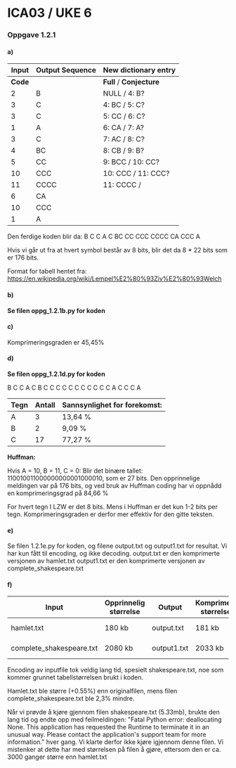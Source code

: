 # ICA03 / UKE 6

### Oppgave 1.2.1

#### a)

| **Input** | **Output Sequence** | **New dictionary entry** |
| --------- | --------------------| ------------------------ |
| **Code**  |                     | **Full** / **Conjecture**|
| 2 | B | NULL / 4: B? |
| 3 | C | 4: BC / 5: C? |
| 3 | C | 5: CC / 6: C? |
| 1 | A | 6: CA / 7: A? |
| 3 | C | 7: AC / 8: C? |
| 4 | BC | 8: CB / 9: B? |
| 5 | CC | 9: BCC / 10: CC? |
| 10 | CCC | 10: CCC / 11: CCC? |
| 11 | CCCC | 11: CCCC /
| 6 | CA |
| 10 | CCC |
| 1 | A |

Den ferdige koden blir da: B C C A C BC CC CCC CCCC CA CCC A

Hvis vi går ut fra at hvert symbol består av 8 bits, blir det da 8 * 22 bits som er 176 bits.

Format for tabell hentet fra: https://en.wikipedia.org/wiki/Lempel%E2%80%93Ziv%E2%80%93Welch


#### b)

**Se filen oppg_1.2.1b.py for koden**


#### c)

Komprimeringsgraden er 45,45%

#### d)

**Se filen oppg_1.2.1d.py for koden**

B C C A C B C C C C C C C C C C C A C C C A

| Tegn | Antall | Sannsynlighet for forekomst: |
| --- | --- | --- |
| A | 3 | 13,64 % |
| B | 2 | 9,09 % |
| C | 17 | 77,27 % |

**Huffman:**

Hvis A = 10, B = 11, C = 0:
Blir det binære tallet: 110010011000000000001000010, som er 27 bits.
Den opprinnelige meldingen var på 176 bits, og ved bruk av Huffman coding har vi oppnådd en komprimeringsgrad på 84,66 %

For hvert tegn I LZW er det 8 bits. Mens i Huffman er det kun 1-2 bits per tegn. Komprimeringsgraden er derfor mer effektiv for den gitte teksten.

#### e)

Se filen 1.2.1e.py for koden, og filene output.txt og output1.txt for resultat.
Vi har kun fått til encoding, og ikke decoding.
output.txt er den komprimerte versjonen av hamlet.txt
output1.txt er den komprimerte versjonen av complete_shakespeare.txt

#### f)

| Input | Opprinnelig størrelse | Output | Komprimert størrelse | Komprimeringsgrad |
| --- | --- | --- | --- | --- |
| hamlet.txt | 180 kb | output.txt | 181 kb | + 0.55%, altså 0.55% større |
| complete_shakespeare.txt | 2080 kb | output1.txt | 2033 kb | 97.7%, altså 2,3% mindre |

Encoding av inputfile tok veldig lang tid, spesielt shakespeare.txt, noe som kommer grunnet tabellstørrelsen brukt i koden.

Hamlet.txt ble større (+0.55%) enn originalfilen, mens filen complete_shakespeare.txt ble 2,3% mindre.

Når vi prøvde å kjøre gjennom filen shakespeare.txt (5.33mb), brukte den lang tid og endte opp med feilmeldingen: "Fatal Python error: deallocating None. This application has requested the Runtime to terminate it in an unusual way.
Please contact the application's support team for more information." hver gang. Vi klarte derfor ikke kjøre igjennom denne filen.
Vi mistenker at dette har med størrelsen på filen å gjøre, ettersom den er ca. 3000 ganger større enn hamlet.txt
